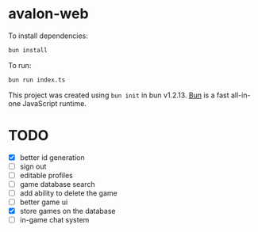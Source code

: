 # avalon-web

To install dependencies:

```bash
bun install
```

To run:

```bash
bun run index.ts
```

This project was created using `bun init` in bun v1.2.13. [Bun](https://bun.sh) is a fast all-in-one JavaScript runtime.


# TODO
- [x] better id generation
- [ ] sign out
- [ ] editable profiles
- [ ] game database search
- [ ] add ability to delete the game
- [ ] better game ui
- [x] store games on the database
- [ ] in-game chat system
